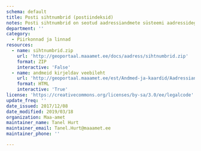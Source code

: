 ```yaml
---
schema: default
title: Posti sihtnumbrid (postiindeksid)
notes: Posti sihtnumbrid on seotud aadressiandmete süsteemi aadressidega (ADR-ID-dega). Andmeid uuendatakse süsteemi väliselt kuni 2018. aasta arendustööde valmimiseni. Seejärel levitab Maa-amet samu andmeid enamuse ADS-i teenuste ja väljavõtete koosseisus. Posti sihtnumbrit on võimalik ADR_ID alusel pärida ka läbi URL-i. Sisendiks on ADR_ID ehk aadressi identifikaator (versioonitunnus) ADS-is ja väljundiks posti sihtnumber. Väljundiks on kas json (http://geoportaal.maaamet.ee/url/pi.php?adr_id=100295&out=json) või vormindamata tekst (http://geoportaal.maaamet.ee/url/pi.php?adr_id=100295).
department: ''
category:
  - Piirkonnad ja linnad
resources:
  - name: sihtnumbrid.zip
    url: 'http://geoportaal.maaamet.ee/docs/aadress/sihtnumbrid.zip'
    format: ZIP
    interactive: 'False'
  - name: andmeid kirjeldav veebileht
    url: 'http://geoportaal.maaamet.ee/est/Andmed-ja-kaardid/Aadressiandmed/Aadressid-ja-posti-sihtnumbrid-e-indeksid-p582.html'
    format: HTML
    interactive: 'True'
license: 'https://creativecommons.org/licenses/by-sa/3.0/ee/legalcode'
update_freq: ''
date_issued: 2017/12/08
date_modified: 2019/03/18
organization: Maa-amet
maintainer_name: Tanel Hurt
maintainer_email: Tanel.Hurt@maaamet.ee
maintainer_phone: ''

---
```

